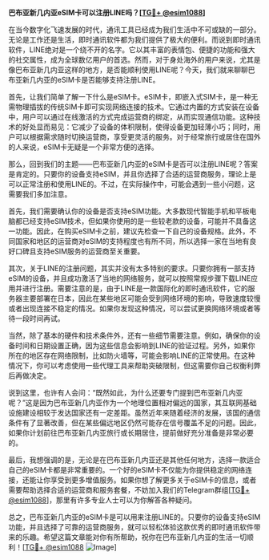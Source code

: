 **巴布亚新几内亚eSIM卡可以注册LINE吗？[[TG💪+ @esim1088](https://t.me/s/esim1088)]**

在当今数字化飞速发展的时代，通讯工具已经成为我们生活中不可或缺的一部分。无论是工作还是生活，即时通讯软件都为我们提供了极大的便利。而说到即时通讯软件，LINE绝对是一个绕不开的名字。它以其丰富的表情包、便捷的功能和强大的社交属性，成为全球数亿用户的首选。然而，对于身处海外的用户来说，尤其是像巴布亚新几内亚这样的地方，是否能顺利使用LINE呢？今天，我们就来聊聊巴布亚新几内亚的eSIM卡是否能够支持注册LINE。

首先，让我们简单了解一下什么是eSIM卡。eSIM卡，即嵌入式SIM卡，是一种无需物理插拔的传统SIM卡即可实现网络连接的技术。它通过内置的方式安装在设备中，用户可以通过在线激活的方式完成运营商的绑定，从而实现通信功能。这种技术的好处显而易见：它减少了设备的体积限制，使得设备更加轻薄小巧；同时，用户可以根据需求随时切换运营商，享受更灵活的服务。对于经常旅行或居住在国外的人来说，eSIM卡无疑是一个非常方便的选择。

那么，回到我们的主题——巴布亚新几内亚的eSIM卡是否可以注册LINE呢？答案是肯定的。只要你的设备支持eSIM，并且你选择了合适的运营商服务，理论上是可以正常注册和使用LINE的。不过，在实际操作中，可能会遇到一些小问题，这需要我们多加注意。

首先，我们需要确认你的设备是否支持eSIM功能。大多数现代智能手机和平板电脑都已经支持eSIM技术，但如果你使用的是一些较老款的设备，可能并不具备这一功能。因此，在购买eSIM卡之前，建议先检查一下自己的设备规格。此外，不同国家和地区的运营商对eSIM的支持程度也有所不同，所以选择一家在当地有良好口碑且支持eSIM服务的运营商至关重要。

其次，关于LINE的注册问题，其实并没有太多特别的要求。只要你拥有一部支持eSIM的设备，并且成功激活了当地的网络服务，就可以按照常规步骤下载LINE应用并进行注册。需要注意的是，由于LINE是一款国际化的即时通讯软件，它的服务器主要部署在日本，因此在某些地区可能会受到网络环境的影响，导致速度较慢或者出现连接不稳定的情况。如果你发现这种情况，可以尝试更换网络环境或者等待一段时间再试。

当然，除了基本的硬件和技术条件外，还有一些细节需要注意。例如，确保你的设备时间和日期设置正确，因为这些信息会影响到LINE的验证过程。另外，如果你所在的地区存在网络限制，比如防火墙等，可能会影响LINE的正常使用。在这种情况下，你可以考虑使用一些代理工具来帮助突破限制，但这需要你自己权衡利弊后再做决定。

说到这里，也许有人会问：“既然如此，为什么还要专门提到巴布亚新几内亚呢？”这是因为巴布亚新几内亚作为一个地理位置相对偏远的国家，其互联网基础设施建设相较于发达国家还有一定差距。虽然近年来随着经济的发展，该国的通信条件有了显著改善，但在某些偏远地区仍然可能存在信号覆盖不足的问题。因此，如果你计划前往巴布亚新几内亚旅行或长期居住，提前做好充分准备是非常必要的。

最后，我想强调的是，无论是在巴布亚新几内亚还是其他任何地方，选择一款适合自己的eSIM卡都是非常重要的。一个好的eSIM卡不仅能为你提供稳定的网络连接，还能让你享受到更多增值服务。如果你想了解更多关于eSIM卡的信息，或者需要帮助选择合适的运营商和服务套餐，不妨加入我们的Telegram群组[[TG💪+ @esim1088](https://t.me/s/esim1088)]，那里有许多专业人士可以为你解答各种疑问。

总之，巴布亚新几内亚的eSIM卡是可以用来注册LINE的。只要你的设备支持eSIM功能，并且选择了可靠的运营商服务，就可以轻松体验这款优秀的即时通讯软件带来的乐趣。希望这篇文章能对你有所帮助，祝你在巴布亚新几内亚的生活一切顺利！[[TG💪+ @esim1088](https://t.me/s/esim1088) ![Image](https://i.postimg.cc/4NQfJmqS/Snipaste-2025-05-13-00-14-12.png)]